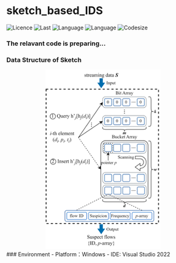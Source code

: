 # sketch_based_IDS

![Licence](https://img.shields.io/github/license/Lvengda/sketch_based_IDS)
![Last](https://img.shields.io/github/last-commit/Lvengda/sketch_based_IDS)
![Language](https://img.shields.io/github/languages/count/Lvengda/sketch_based_IDS)
![Language](https://img.shields.io/github/directory-file-count/Lvengda/sketch_based_IDS)
![Codesize](https://img.shields.io/github/languages/code-size/Lvengda/sketch_based_IDS)

### The relavant code is preparing...

### Data Structure of Sketch
<div align="center">
<img src="img/sketch.png" width="300px">
</div>
### Environment
- Platform：Windows
- IDE: Visual Studio 2022
